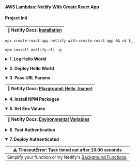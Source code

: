 #### AWS Lambdas: Netlify With Create React App  ####

<p></p>

#### Project Init ####

<p></p>

<table>
  <thead>
    <tr><th>
      📖 Netlify Docs: <a href="https://docs.netlify.com/cli/get-started/#installation">Installation</a>
    </th></tr>
  </thead>
</table>

<p></p>

<pre><code>npx create-react-app netlify-with-create-react-app && cd $_</code></pre>

<p></p>

<pre><code>npm install netlify-cli -g</code></pre>

<p></p>

<details closed>
  <summary><strong>1. Log Hello World</strong>
  </summary>

  <p></p>

  <table>
    <thead>
      <tr><th>
        📖 Netlify Docs: <a href="https://docs.netlify.com/functions/build-with-javascript/">Build serverless functions with JavaScript</a>
      </th></tr>
    </thead>
  </table>

  <p></p>

  <table>
    <thead>
      <tr><th>
        📖 Netlify Docs: <a href="https://docs.netlify.com/cli/get-started/#get-started-with-netlify-dev">Get started with Netlify Dev</a>
      </th></tr>
    </thead>
  </table>

  <p></p>

  <table>
    <thead>
      <tr><th>
        📖 Netlify Docs: <a href="https://functions.netlify.com/playground/#hello%2C-world!">Playground: Hello, World!</a>
      </th></tr>
    </thead>
  </table>

  <p></p>

  <pre><code>netlify init</code></pre>

  <p></p>

  <img style="border-radius:10px;max-width:720px" src="../assets/netlify-init.gif"/>

  <p></p>

  <pre><code>netlify functions:create hello-world</code></pre>

  <p></p>

  <img style="border-radius:10px;max-width:720px" src="../assets/netlify-functions-error.gif"/>

  <p></p>

  <img style="border-radius:10px;max-width:420px" src="../assets/netlify-functions-folder.gif"/>

  <p></p>

  <pre><code>netlify functions:create hello-world</code></pre>

  <p></p>

  <img style="border-radius:10px;max-width:720px" src="../assets/netlify-functions-create.gif"/>

  <p></p>

  <pre><code>netlify dev</code></pre>

  <p></p>

  <img style="border-radius:10px;max-width:720px" src="../assets/netlify-dev-8888.gif"/>

  <p></p>

  <img style="border-radius:10px;max-width:720px" src="../assets/netlify-dev-hello.png"/>


  <p></p>

  <img style="border-radius:10px;max-width:720px" src="../assets/netlify-dev-200.gif"/>

  <p></p>

  <table>
    <thead>
      <tr><th>
        ⚠️ Something is already running on port xxxx.
      </th></tr>
    </thead>
    <tbody>
      <tr><td>
        <code>killall node</code> 
      </td></tr>
    </tbody>
  </table>

  <p></p>

</details>

<p></p>

<details closed>
<summary><strong>2. Deploy Hello World</strong>
</summary>

<p></p>

<pre><code>netlify deploy</code></pre>

<p></p>

<img style="border-radius:10px;max-width:720px" src="../assets/netlify-deploy-hello.png"/>


<p></p>

</details>

<p></p>

<details open>
<summary><strong>3. Pass URL Params</strong>
</summary>

<p></p>

<table>
  <thead>
    <tr><th>
      📖 Netlify Docs: <a href="https://functions.netlify.com/playground/#hello%2C-%7Bname%7D">Playground: Hello, {name}</a>
    </th></tr>
  </thead>
</table>

<p></p>

</details>


<p></p>


<details closed>
<summary><strong>4. Install NPM Packages</strong>
</summary>

<p></p>

<em>Details in progress.</em>

<p></p>

</details>

<p></p>


<details open>
<summary><strong>5. Set Env Values</strong>
</summary>

<p></p>

<table>
  <thead>
    <tr><th>
      📖 Netlify Docs: <a href="https://docs.netlify.com/configure-builds/environment-variables/#declare-variables">Environmental Variables</a>
    </th></tr>
  </thead>
</table>

<p></p>

</details>

<p></p>


<details closed>
<summary><strong>6. Test Authentication</strong>
</summary>

<p></p>

<em>Details in progress.</em>

<p></p>

</details>

<p></p>


<details open>
<summary><strong>7. Deploy Authenticated</strong>
</summary>

<p></p>


<table>
  <thead>
    <tr><th>
      ⚠️ TimeoutError: Task timed out after 10.00 seconds
    </th></tr>
  </thead>
  <tbody>
    <tr><td>
      Simplify your function or try Netlify's <a href="https://docs.netlify.com/functions/background-functions/">Background Functions</a>.
    </td></tr>
  </tbody>
</table>

<p></p>

</details>